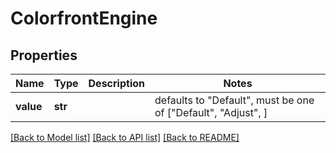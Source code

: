 # ColorfrontEngine


## Properties
Name | Type | Description | Notes
------------ | ------------- | ------------- | -------------
**value** | **str** |  | defaults to "Default",  must be one of ["Default", "Adjust", ]

[[Back to Model list]](../README.md#documentation-for-models) [[Back to API list]](../README.md#documentation-for-api-endpoints) [[Back to README]](../README.md)


